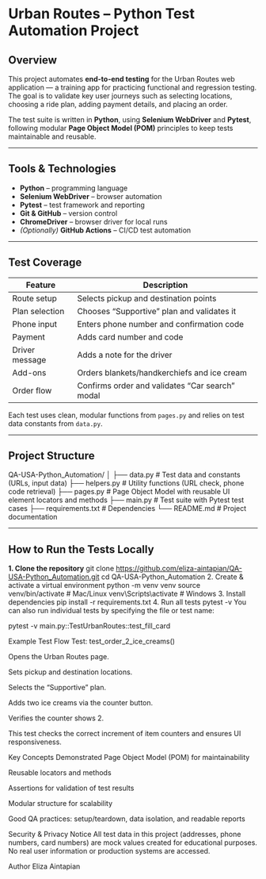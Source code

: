 # Urban Routes – Python Test Automation Project

## Overview
This project automates **end-to-end testing** for the Urban Routes web application — a training app for practicing functional and regression testing.  
The goal is to validate key user journeys such as selecting locations, choosing a ride plan, adding payment details, and placing an order.  

The test suite is written in **Python**, using **Selenium WebDriver** and **Pytest**, following modular **Page Object Model (POM)** principles to keep tests maintainable and reusable.

---

## Tools & Technologies
- **Python** – programming language  
- **Selenium WebDriver** – browser automation  
- **Pytest** – test framework and reporting  
- **Git & GitHub** – version control  
- **ChromeDriver** – browser driver for local runs  
- *(Optionally)* **GitHub Actions** – CI/CD test automation  

---

## Test Coverage

| Feature | Description |
|----------|--------------|
| Route setup | Selects pickup and destination points |
| Plan selection | Chooses “Supportive” plan and validates it |
| Phone input | Enters phone number and confirmation code |
| Payment | Adds card number and code |
| Driver message | Adds a note for the driver |
| Add-ons | Orders blankets/handkerchiefs and ice cream |
| Order flow | Confirms order and validates “Car search” modal |

Each test uses clean, modular functions from `pages.py` and relies on test data constants from `data.py`.

---

## Project Structure
QA-USA-Python_Automation/
│
├── data.py # Test data and constants (URLs, input data)
├── helpers.py # Utility functions (URL check, phone code retrieval)
├── pages.py # Page Object Model with reusable UI element locators and methods
├── main.py # Test suite with Pytest test cases
├── requirements.txt # Dependencies
└── README.md # Project documentation

---

## How to Run the Tests Locally

**1. Clone the repository**
git clone https://github.com/eliza-aintapian/QA-USA-Python_Automation.git
cd QA-USA-Python_Automation
2. Create & activate a virtual environment
python -m venv venv
source venv/bin/activate     # Mac/Linux
venv\Scripts\activate        # Windows
3. Install dependencies
pip install -r requirements.txt
4. Run all tests
pytest -v
You can also run individual tests by specifying the file or test name:

pytest -v main.py::TestUrbanRoutes::test_fill_card

Example Test Flow
Test: test_order_2_ice_creams()

Opens the Urban Routes page.

Sets pickup and destination locations.

Selects the “Supportive” plan.

Adds two ice creams via the counter button.

Verifies the counter shows 2.

This test checks the correct increment of item counters and ensures UI responsiveness.

Key Concepts Demonstrated
Page Object Model (POM) for maintainability

Reusable locators and methods

Assertions for validation of test results

Modular structure for scalability

Good QA practices: setup/teardown, data isolation, and readable reports

Security & Privacy Notice
All test data in this project (addresses, phone numbers, card numbers) are mock values created for educational purposes.
No real user information or production systems are accessed.

Author
Eliza Aintapian
